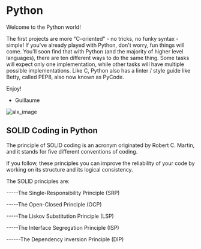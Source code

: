 # Python
Welcome to the Python world!

The first projects are more "C-oriented" - no tricks, no funky syntax - simple!
If you've already played with Python, don't worry, fun things will come.
You'll soon find that with Python (and the majority of higher level languages), there are ten different ways to do the same thing. Some tasks will expect only one implementation, while other tasks will have multiple possible implementations.
Like C, Python also has a linter / style guide like Betty, called PEP8, also now known as PyCode.

Enjoy!

- Guillaume

![alx_image](https://s3.amazonaws.com/intranet-projects-files/holbertonschool-higher-level_programming+/231/48a9fdbd67c84a328a9df9ec8d93b9ac2458ac37721d7d53e51a27fb2bdc5263.jpg)

## SOLID Coding in Python

The principle of SOLID coding is an acronym originated by Robert C. Martin, and it stands for five different conventions of coding.

If you follow, these principles you can improve the reliability of your code by working on its structure and its logical consistency.

The SOLID principles are:

-----The Single-Responsibility Principle (SRP)

-----The Open-Closed Principle (OCP)

-----The Liskov Substitution Principle (LSP)

-----The Interface Segregation Principle (ISP)

------The Dependency inversion Principle (DIP)
